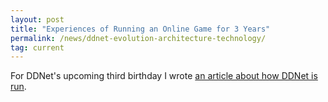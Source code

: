 ```yaml
---
layout: post
title: "Experiences of Running an Online Game for 3 Years"
permalink: /news/ddnet-evolution-architecture-technology/
tag: current
---
```


For DDNet's upcoming third birthday I wrote [an article about how DDNet is run](https://hookrace.net/blog/ddnet-evolution-architecture-technology/).
